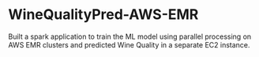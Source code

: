 # WineQualityPred-AWS-EMR
Built a spark application to train the ML model using parallel processing on AWS EMR clusters and predicted Wine Quality in a separate EC2 instance.
